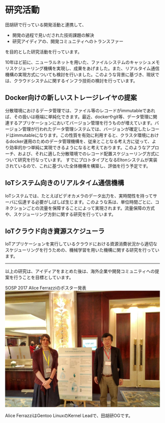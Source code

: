# 研究活動

田胡研で行っている開発活動と連携して、  
* 開発の過程で見いだされた技術課題の解決  
* 研究アイディアの、開発コミュニティへのトランスファー  

を目的とした研究活動を行っています。

10年ほど前に、ニューラルネットを用いた、ファイルシステムのキャッシュメモリスケジューリング機構を実現し、成果をあげました。また、リアルタイム通信機構の実現方式についても検討を行いました。このような背景に基づき、現状では、クラウドシステムに関するインフラ技術の検討を行っています。

## Docker向けの新しいストレージレイヤの提案
分散環境におけるデータ管理では、ファイル等のレコードがimmutableであれば、その扱いは極端に単純化できます。最近、dockerやgit等、データ管理に関連するアプリケーションにおいてバージョン管理を行うものが増えています。バージョン管理が行われたデータ管理システムでは、バージョンが確定したレコードはimmutableになります。この性質を有効に利用すると、クラスタ環境におけるdocker運用のためのデータ管理機構を、従来とことなる考え方に従って、より効率的かつ単純に実現できるようになると考えております。このようなアプローチ、および、それに適した分散環境でのレコード配置スケジューリング方式について研究を行なっています。
すでにプロトタイプとなるEltonシステムが実装されているので、これに基づいた全体機構を構築し、評価を行う予定です。

## IoTシステム向きのリアルタイム通信機構  
IoTシステムでは、たとえばビデオカメラのデータ出力を、実時間性を持ってサーバに伝達する必要がしばしば生じます。このような系は、単位時間ごとに、コネクションごとの流量を保障することによって実現されます。流量保障の方式や、スケジューリング方針に関する研究を行っています。

## IoTクラウド向き資源スケジューラ   
IoTアプリケーションを実行しているクラウドにおける資源消費状況から適切なスケジューリングを行うための、機械学習を用いた機構に関する研究を行っています。  

---

以上の研究は、アイディアをまとめた後は、海外企業や開発コミュニティへの提案を行うことを目標としています。

SOSP 2017 Alice Ferrazziのポスター発表  
![SOSP 2017 Alice Ferrazziのポスター発表](./alice.jpg)  

Alice FerrazziはGentoo LinuxのKernel Leadで、田胡研OGです。
